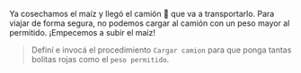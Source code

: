 <gs-attire attire-url="https://raw.githubusercontent.com/MumukiProject/mumuki-guia-gobstones-productividad/master/assets/attires/config_1582225722094.json"></gs-attire>

<gs-toolbox toolbox-url="https://raw.githubusercontent.com/MumukiProject/mumuki-guia-gobstones-brazos-roboticos/master/assets/toolbox_1581090983723.xml"></gs-toolbox>

Ya cosechamos el maíz y llegó el camión :truck: que va a transportarlo. Para viajar de forma segura, no podemos cargar al camión con un peso mayor al permitido. ¡Empecemos a subir el maíz!

> Definí e invocá el procedimiento `Cargar camion` para que ponga tantas bolitas rojas como el `peso permitido`. 